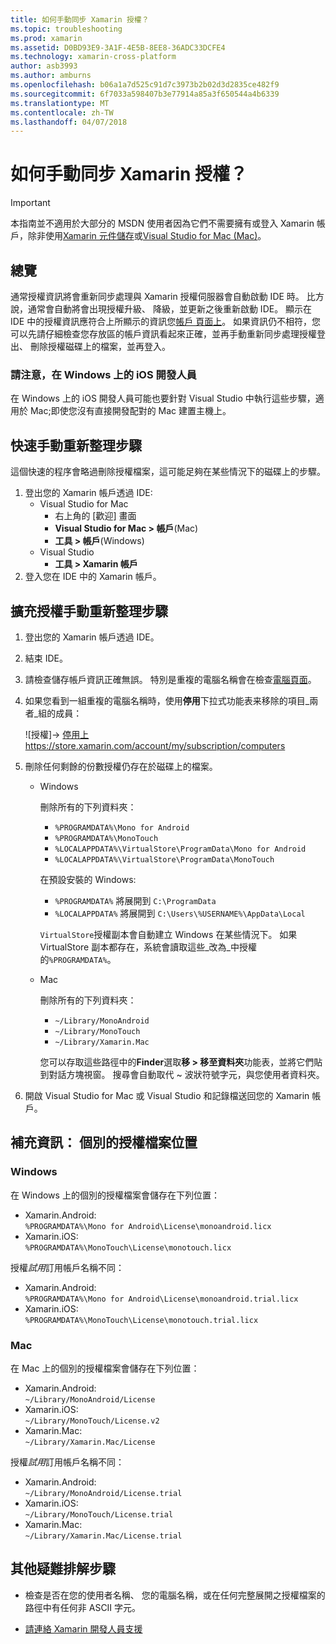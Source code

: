 ```yaml
---
title: 如何手動同步 Xamarin 授權？
ms.topic: troubleshooting
ms.prod: xamarin
ms.assetid: D0BD93E9-3A1F-4E5B-8EE8-36ADC33DCFE4
ms.technology: xamarin-cross-platform
author: asb3993
ms.author: amburns
ms.openlocfilehash: b06a1a7d525c91d7c3973b2b02d3d2835ce482f9
ms.sourcegitcommit: 6f7033a598407b3e77914a85a3f650544a4b6339
ms.translationtype: MT
ms.contentlocale: zh-TW
ms.lasthandoff: 04/07/2018
---
```

# <a name="how-do-i-manually-resynchronize-xamarin-licenses"></a>如何手動同步 Xamarin 授權？

> [!IMPORTANT]
> 本指南並不適用於大部分的 MSDN 使用者因為它們不需要擁有或登入 Xamarin 帳戶，除非使用[Xamarin 元件儲存](https://components.xamarin.com/)或[Visual Studio for Mac (Mac)](~/cross-platform/get-started/requirements.md)。




## <a name="overview"></a>總覽

通常授權資訊將會重新同步處理與 Xamarin 授權伺服器會自動啟動 IDE 時。 比方說，通常會自動將會出現授權升級、 降級，並更新之後重新啟動 IDE。 顯示在 IDE 中的授權資訊應符合上所顯示的資訊您[帳戶 頁面上](https://store.xamarin.com/account/my/subscription/computers)。 如果資訊仍不相符，您可以先請仔細檢查您存放區的帳戶資訊看起來正確，並再手動重新同步處理授權登出、 刪除授權磁碟上的檔案，並再登入。

### <a name="note-for-ios-developers-on-windows"></a>請注意，在 Windows 上的 iOS 開發人員

在 Windows 上的 iOS 開發人員可能也要針對 Visual Studio 中執行這些步驟，適用於 Mac;即使您沒有直接開發配對的 Mac 建置主機上。

## <a name="quick-manual-refresh-steps"></a>快速手動重新整理步驟

這個快速的程序會略過刪除授權檔案，這可能足夠在某些情況下的磁碟上的步驟。 

1.  登出您的 Xamarin 帳戶透過 IDE:
    -   Visual Studio for Mac
        -   右上角的 [歡迎] 畫面
        -   **Visual Studio for Mac > 帳戶**(Mac)
        -   **工具 > 帳戶**(Windows)
    -   Visual Studio
        -   **工具 > Xamarin 帳戶**
2.  登入您在 IDE 中的 Xamarin 帳戶。

## <a name="extended-manual-license-refresh-steps"></a>擴充授權手動重新整理步驟

1.  登出您的 Xamarin 帳戶透過 IDE。 
2.  結束 IDE。
3.  請檢查儲存帳戶資訊正確無誤。 特別是重複的電腦名稱會在檢查[電腦頁面](https://store.xamarin.com/account/my/subscription/computers)。

4.  如果您看到一組重複的電腦名稱時，使用**停用**下拉式功能表来移除的項目_兩者_組的成員：
    
    ![授權]-> [停用上https://store.xamarin.com/account/my/subscription/computers ](resync-licenses-images/deactivate.png "使用停用下拉式清單功能表項目移除該配對的兩個成員")

5.  刪除任何剩餘的份數授權仍存在於磁碟上的檔案。
    -   Windows

        刪除所有的下列資料夾：
        -   `%PROGRAMDATA%\Mono for Android`
        -   `%PROGRAMDATA%\MonoTouch`
        -   `%LOCALAPPDATA%\VirtualStore\ProgramData\Mono for Android`
        -   `%LOCALAPPDATA%\VirtualStore\ProgramData\MonoTouch`

        在預設安裝的 Windows:
        -   `%PROGRAMDATA%` 將展開到 `C:\ProgramData`
        -   `%LOCALAPPDATA%` 將展開到 `C:\Users\%USERNAME%\AppData\Local`

        `VirtualStore`授權副本會自動建立 Windows 在某些情況下。 如果 VirtualStore 副本都存在，系統會讀取這些_改為_中授權的`%PROGRAMDATA%`。

    -   Mac

        刪除所有的下列資料夾：

        -   `~/Library/MonoAndroid`
        -   `~/Library/MonoTouch`
        -   `~/Library/Xamarin.Mac`

        您可以存取這些路徑中的**Finder**選取**移 > 移至資料夾**功能表，並將它們貼到對話方塊視窗。 搜尋會自動取代 ~ 波狀符號字元，與您使用者資料夾。

6.  開啟 Visual Studio for Mac 或 Visual Studio 和記錄檔送回您的 Xamarin 帳戶。

## <a name="supplementary-information-individual-license-file-locations"></a>補充資訊： 個別的授權檔案位置

### <a name="windows"></a>Windows

在 Windows 上的個別的授權檔案會儲存在下列位置：

-   Xamarin.Android:  
     `%PROGRAMDATA%\Mono for Android\License\monoandroid.licx`
-   Xamarin.iOS:  
     `%PROGRAMDATA%\MonoTouch\License\monotouch.licx`

授權*試用*訂用帳戶名稱不同：

-   Xamarin.Android:  
     `%PROGRAMDATA%\Mono for Android\License\monoandroid.trial.licx`
-   Xamarin.iOS:  
     `%PROGRAMDATA%\MonoTouch\License\monotouch.trial.licx`

### <a name="mac"></a>Mac

在 Mac 上的個別的授權檔案會儲存在下列位置：

-   Xamarin.Android:  
     `~/Library/MonoAndroid/License`
-   Xamarin.iOS:  
     `~/Library/MonoTouch/License.v2`
-   Xamarin.Mac:  
     `~/Library/Xamarin.Mac/License`

授權*試用*訂用帳戶名稱不同：

-   Xamarin.Android:  
     `~/Library/MonoAndroid/License.trial`
-   Xamarin.iOS:  
     `~/Library/MonoTouch/License.trial`
-   Xamarin.Mac:  
     `~/Library/Xamarin.Mac/License.trial`

## <a name="additional-troubleshooting-steps"></a>其他疑難排解步驟

-   檢查是否在您的使用者名稱、 您的電腦名稱，或在任何完整展開之授權檔案的路徑中有任何非 ASCII 字元。

-   [請連絡 Xamarin 開發人員支援](http://xamarin.com/support)
